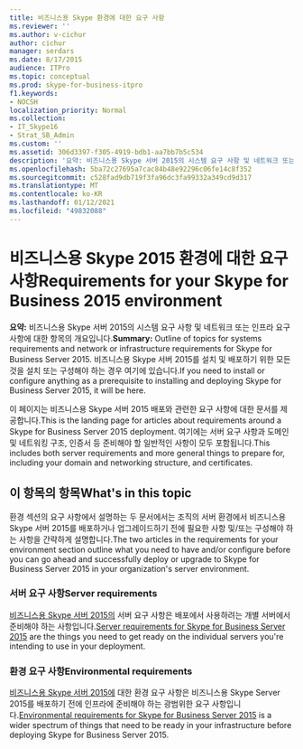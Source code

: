 ```yaml
---
title: 비즈니스용 Skype 환경에 대한 요구 사항
ms.reviewer: ''
ms.author: v-cichur
author: cichur
manager: serdars
ms.date: 8/17/2015
audience: ITPro
ms.topic: conceptual
ms.prod: skype-for-business-itpro
f1.keywords:
- NOCSH
localization_priority: Normal
ms.collection:
- IT_Skype16
- Strat_SB_Admin
ms.custom: ''
ms.assetid: 306d3397-f305-4919-bdb1-aa7bb7b5c534
description: '요약: 비즈니스용 Skype 서버 2015의 시스템 요구 사항 및 네트워크 또는 인프라 요구 사항에 대한 항목의 개요입니다. 비즈니스용 Skype 서버 2015를 설치 및 배포하기 위한 모든 것을 설치 또는 구성해야 하는 경우 여기에 있습니다.'
ms.openlocfilehash: 5ba72c27695a7cac84b48e92296c06fe14c8f352
ms.sourcegitcommit: c528fad9db719f3fa96dc3fa99332a349cd9d317
ms.translationtype: MT
ms.contentlocale: ko-KR
ms.lasthandoff: 01/12/2021
ms.locfileid: "49832088"
---
```

# <a name="requirements-for-your-skype-for-business-2015-environment"></a><span data-ttu-id="f592e-104">비즈니스용 Skype 2015 환경에 대한 요구 사항</span><span class="sxs-lookup"><span data-stu-id="f592e-104">Requirements for your Skype for Business 2015 environment</span></span>
 
<span data-ttu-id="f592e-105">**요약:** 비즈니스용 Skype 서버 2015의 시스템 요구 사항 및 네트워크 또는 인프라 요구 사항에 대한 항목의 개요입니다.</span><span class="sxs-lookup"><span data-stu-id="f592e-105">**Summary:** Outline of topics for systems requirements and network or infrastructure requirements for Skype for Business Server 2015.</span></span> <span data-ttu-id="f592e-106">비즈니스용 Skype 서버 2015를 설치 및 배포하기 위한 모든 것을 설치 또는 구성해야 하는 경우 여기에 있습니다.</span><span class="sxs-lookup"><span data-stu-id="f592e-106">If you need to install or configure anything as a prerequisite to installing and deploying Skype for Business Server 2015, it will be here.</span></span>
  
<span data-ttu-id="f592e-107">이 페이지는 비즈니스용 Skype 서버 2015 배포와 관련한 요구 사항에 대한 문서를 제공합니다.</span><span class="sxs-lookup"><span data-stu-id="f592e-107">This is the landing page for articles about requirements around a Skype for Business Server 2015 deployment.</span></span> <span data-ttu-id="f592e-108">여기에는 서버 요구 사항과 도메인 및 네트워킹 구조, 인증서 등 준비해야 할 일반적인 사항이 모두 포함됩니다.</span><span class="sxs-lookup"><span data-stu-id="f592e-108">This includes both server requirements and more general things to prepare for, including your domain and networking structure, and certificates.</span></span>
  
## <a name="whats-in-this-topic"></a><span data-ttu-id="f592e-109">이 항목의 항목</span><span class="sxs-lookup"><span data-stu-id="f592e-109">What's in this topic</span></span>

<span data-ttu-id="f592e-110">환경 섹션의 요구 사항에서 설명하는 두 문서에서는 조직의 서버 환경에서 비즈니스용 Skype 서버 2015를 배포하거나 업그레이드하기 전에 필요한 사항 및/또는 구성해야 하는 사항을 간략하게 설명합니다.</span><span class="sxs-lookup"><span data-stu-id="f592e-110">The two articles in the requirements for your environment section outline what you need to have and/or configure before you can go ahead and successfully deploy or upgrade to Skype for Business Server 2015 in your organization's server environment.</span></span>
  
### <a name="server-requirements"></a><span data-ttu-id="f592e-111">서버 요구 사항</span><span class="sxs-lookup"><span data-stu-id="f592e-111">Server requirements</span></span>

<span data-ttu-id="f592e-112">[비즈니스용 Skype 서버 2015의](server-requirements.md) 서버 요구 사항은 배포에서 사용하려는 개별 서버에서 준비해야 하는 사항입니다.</span><span class="sxs-lookup"><span data-stu-id="f592e-112">[Server requirements for Skype for Business Server 2015](server-requirements.md) are the things you need to get ready on the individual servers you're intending to use in your deployment.</span></span>
  
### <a name="environmental-requirements"></a><span data-ttu-id="f592e-113">환경 요구 사항</span><span class="sxs-lookup"><span data-stu-id="f592e-113">Environmental requirements</span></span>

<span data-ttu-id="f592e-114">[비즈니스용 Skype 서버 2015에](environmental-requirements.md) 대한 환경 요구 사항은 비즈니스용 Skype Server 2015를 배포하기 전에 인프라에 준비해야 하는 광범위한 요구 사항입니다.</span><span class="sxs-lookup"><span data-stu-id="f592e-114">[Environmental requirements for Skype for Business Server 2015](environmental-requirements.md) is a wider spectrum of things that need to be ready in your infrastructure before deploying Skype for Business Server 2015.</span></span>
  


